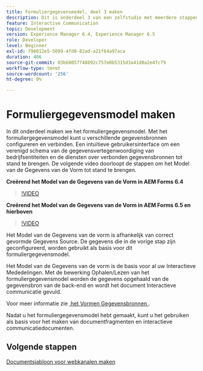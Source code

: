 ```yaml
---
title: Formuliergegevensmodel, deel 3 maken
description: Dit is onderdeel 3 van een zelfstudie met meerdere stappen voor het maken van uw eerste interactieve communicatiedocument. In dit onderdeel maken we het formuliergegevensmodel. Het Model van de Gegevens van de vorm staat u toe om met ongelijksoortige gegevensbronnen te vormen en te verbinden.Het verstrekt een intuïtieve gebruikersinterface om een verenigd schema van de gegevensvertegenwoordiging van bedrijfsentiteiten en de diensten over verbonden gegevensbronnen tot stand te brengen.De volgende video loopt door de stappen om het Model van de Gegevens van de Vorm te creëren.
feature: Interactive Communication
topic: Development
version: Experience Manager 6.4, Experience Manager 6.5
role: Developer
level: Beginner
exl-id: 798012e5-5099-4fd0-82ad-a21f64a97aca
duration: 406
source-git-commit: 03b68057748892c757e0b5315d3a41d0a2e4fc79
workflow-type: tm+mt
source-wordcount: '256'
ht-degree: 0%

---
```


# Formuliergegevensmodel maken

In dit onderdeel maken we het formuliergegevensmodel. Met het formuliergegevensmodel kunt u verschillende gegevensbronnen configureren en verbinden. Een intuïtieve gebruikersinterface om een verenigd schema van de gegevensvertegenwoordiging van bedrijfsentiteiten en de diensten over verbonden gegevensbronnen tot stand te brengen. De volgende video doorloopt de stappen om het Model van de Gegevens van de Vorm tot stand te brengen.

**Creërend het Model van de Gegevens van de Vorm in AEM Forms 6.4**

>[!VIDEO](https://video.tv.adobe.com/v/27763?quality=12&learn=on)

**Creërend het Model van de Gegevens van de Vorm in AEM Forms 6.5 en hierboven**

>[!VIDEO](https://video.tv.adobe.com/v/27765?quality=12&learn=on)

Het Model van de Gegevens van de vorm is afhankelijk van correct gevormde Gegevens Source. De gegevens die in de vorige stap zijn geconfigureerd, worden gebruikt als basis voor dit formuliergegevensmodel.

Het Model van de Gegevens van de vorm is de basis voor al uw Interactieve Mededelingen. Met de bewerking Ophalen/Lezen van het formuliergegevensmodel worden de gegevens opgehaald van de gegevensbron van de back-end en wordt het document Interactieve communicatie gevuld.

Voor meer informatie zie [&#x200B; het Vormen Gegevensbronnen &#x200B;](parttwo.md).

Nadat u het formuliergegevensmodel hebt gemaakt, kunt u het gebruiken als basis voor het maken van documentfragmenten en interactieve communicatiedocumenten.

## Volgende stappen

[Documentsjabloon voor webkanalen maken](./partfour.md)



